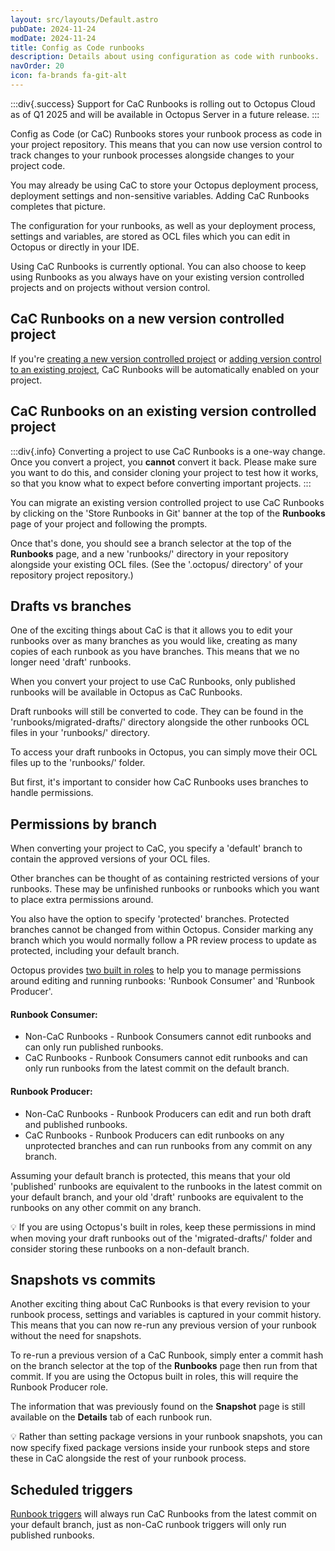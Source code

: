 ```yaml
---
layout: src/layouts/Default.astro
pubDate: 2024-11-24
modDate: 2024-11-24
title: Config as Code runbooks
description: Details about using configuration as code with runbooks.
navOrder: 20
icon: fa-brands fa-git-alt
---
```


:::div{.success}
Support for CaC Runbooks is rolling out to Octopus Cloud as of Q1 2025 and will be available in Octopus Server in a future release.
:::

Config as Code (or CaC) Runbooks stores your runbook process as code in your project repository. This means that you can now use version control to track changes to your runbook processes alongside changes to your project code.

You may already be using CaC to store your Octopus deployment process, deployment settings and non-sensitive variables. Adding CaC Runbooks completes that picture. 

The configuration for your runbooks, as well as your deployment process, settings and variables, are stored as OCL files which you can edit in Octopus or directly in your IDE. 

Using CaC Runbooks is currently optional. You can also choose to keep using Runbooks as you always have on your existing version controlled projects and on projects without version control.

## CaC Runbooks on a new version controlled project

If you're [creating a new version controlled project](/docs/projects/version-control/converting#creating-a-new-version-controlled-project) or [adding version control to an existing project](/docs/projects/version-control/converting#configuring-an-existing-project-to-use-git), CaC Runbooks will be automatically enabled on your project. 

## CaC Runbooks on an existing version controlled project 

:::div{.info}
Converting a project to use CaC Runbooks is a one-way change. Once you convert a project, you **cannot** convert it back. Please make sure you want to do this, and consider cloning your project to test how it works, so that you know what to expect before converting important projects.
:::

You can migrate an existing version controlled project to use CaC Runbooks by clicking on the 'Store Runbooks in Git' banner at the top of the **Runbooks** page of your project and following the prompts.

Once that's done, you should see a branch selector at the top of the **Runbooks** page, and a new 'runbooks/' directory in your repository alongside your existing OCL files. (See the '.octopus/ directory' of your repository project repository.) 

## Drafts vs branches

One of the exciting things about CaC is that it allows you to edit your runbooks over as many branches as you would like, creating as many copies of each runbook as you have branches. This means that we no longer need 'draft' runbooks. 

When you convert your project to use CaC Runbooks, only published runbooks will be available in Octopus as CaC Runbooks. 

Draft runbooks will still be converted to code. They can be found in the 'runbooks/migrated-drafts/' directory alongside the other runbooks OCL files in your 'runbooks/' directory. 

To access your draft runbooks in Octopus, you can simply move their OCL files up to the 'runbooks/' folder. 

But first, it's important to consider how CaC Runbooks uses branches to handle permissions. 

## Permissions by branch

When converting your project to CaC, you specify a 'default' branch to contain the approved versions of your OCL files. 

Other branches can be thought of as containing restricted versions of your runbooks. These may be unfinished runbooks or runbooks which you want to place extra permissions around.

You also have the option to specify 'protected' branches. Protected branches cannot be changed from within Octopus. Consider marking any branch which you would normally follow a PR review process to update as protected, including your default branch. 

Octopus provides [two built in roles](/docs/runbooks/runbook-permissions) to help you to manage permissions around editing and running runbooks: 'Runbook Consumer' and 'Runbook Producer'. 

#### Runbook Consumer:
- Non-CaC Runbooks - Runbook Consumers cannot edit runbooks and can only run published runbooks. 
- CaC Runbooks - Runbook Consumers cannot edit runbooks and can only run runbooks from the latest commit on the default branch. 

#### Runbook Producer:
- Non-CaC Runbooks - Runbook Producers can edit and run both draft and published runbooks.
- CaC Runbooks - Runbook Producers can edit runbooks on any unprotected branches and can run runbooks from any commit on any branch. 

Assuming your default branch is protected, this means that your old 'published' runbooks are equivalent to the runbooks in the latest commit on your default branch, and your old 'draft' runbooks are equivalent to the runbooks on any other commit on any branch. 

💡 If you are using Octopus's built in roles, keep these permissions in mind when moving your draft runbooks out of the 'migrated-drafts/' folder and consider storing these runbooks on a non-default branch.

## Snapshots vs commits

Another exciting thing about CaC Runbooks is that every revision to your runbook process, settings and variables is captured in your commit history. This means that you can now re-run any previous version of your runbook without the need for snapshots.

To re-run a previous version of a CaC Runbook, simply enter a commit hash on the branch selector at the top of the **Runbooks** page then run from that commit. If you are using the Octopus built in roles, this will require the Runbook Producer role.

The information that was previously found on the **Snapshot** page is still available on the **Details** tab of each runbook run. 

💡 Rather than setting package versions in your runbook snapshots, you can now specify fixed package versions inside your runbook steps and store these in CaC alongside the rest of your runbook process. 

## Scheduled triggers

[Runbook triggers](/docs/runbooks/scheduled-runbook-trigger) will always run CaC Runbooks from the latest commit on your default branch, just as non-CaC runbook triggers will only run published runbooks.

